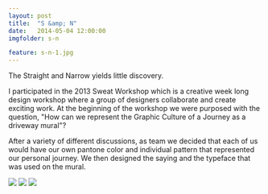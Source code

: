 ```yaml
---
layout: post
title:  "S &amp; N"
date:   2014-05-04 12:00:00
imgfolder: s-n

feature: s-n-1.jpg
---
```


The Straight and Narrow yields little discovery.

I participated in the 2013 Sweat Workshop which is a creative week long design workshop where a group of designers collaborate and create exciting work. At the beginning of the workshop we were purposed with the question, "How can we represent the Graphic Culture of a Journey as a driveway mural"?

After a variety of different discussions, as team we decided that each of us would have our own pantone color and individual pattern that represented our personal journey. We then designed the saying and the typeface that was used on the mural.

<img src="/images/{{ page.imgfolder }}/{{ page.imgfolder }}-2.jpg">
<img src="/images/{{ page.imgfolder }}/{{ page.imgfolder }}-3.jpg">
<img src="/images/{{ page.imgfolder }}/{{ page.imgfolder }}-4.jpg">
